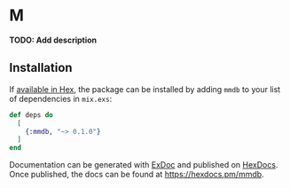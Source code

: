 # M

**TODO: Add description**

## Installation

If [available in Hex](https://hex.pm/docs/publish), the package can be installed
by adding `mmdb` to your list of dependencies in `mix.exs`:

```elixir
def deps do
  [
    {:mmdb, "~> 0.1.0"}
  ]
end
```

Documentation can be generated with [ExDoc](https://github.com/elixir-lang/ex_doc)
and published on [HexDocs](https://hexdocs.pm). Once published, the docs can
be found at <https://hexdocs.pm/mmdb>.


